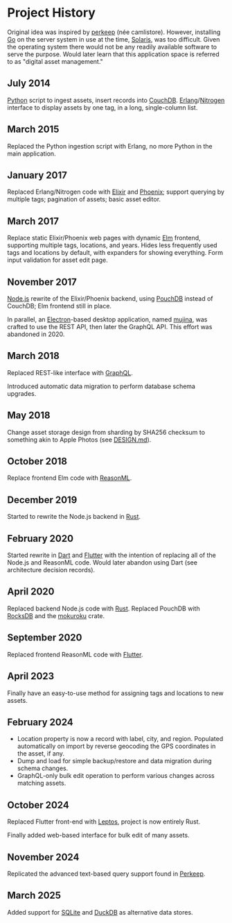 # Project History

Original idea was inspired by [perkeep](https://perkeep.org) (née camlistore).
However, installing [Go](https://golang.org) on the server system in use at the
time, [Solaris](https://www.oracle.com/solaris/), was too difficult. Given the
operating system there would not be any readily available software to serve the
purpose. Would later learn that this application space is referred to as
"digital asset management."

## July 2014

[Python](https://www.python.org) script to ingest assets, insert records into
[CouchDB](http://couchdb.apache.org).
[Erlang](http://www.erlang.org)/[Nitrogen](http://nitrogenproject.com) interface
to display assets by one tag, in a long, single-column list.

## March 2015

Replaced the Python ingestion script with Erlang, no more Python in the main
application.

## January 2017

Replaced Erlang/Nitrogen code with [Elixir](https://elixir-lang.org) and
[Phoenix](https://phoenixframework.org); support querying by multiple tags;
pagination of assets; basic asset editor.

## March 2017

Replace static Elixir/Phoenix web pages with dynamic [Elm](http://elm-lang.org)
frontend, supporting multiple tags, locations, and years. Hides less frequently
used tags and locations by default, with expanders for showing everything. Form
input validation for asset edit page.

## November 2017

[Node.js](https://nodejs.org/) rewrite of the Elixir/Phoenix backend, using
[PouchDB](https://pouchdb.com) instead of CouchDB; Elm frontend still in place.

In parallel, an [Electron](https://www.electronjs.org)-based desktop application, named [mujina](https://github.com/nlfiedler/mujina), was crafted to use the REST API, then later the GraphQL API. This effort was abandoned in 2020.

## March 2018

Replaced REST-like interface with [GraphQL](https://graphql.org).

Introduced automatic data migration to perform database schema upgrades.

## May 2018

Change asset storage design from sharding by SHA256 checksum to something akin
to Apple Photos (see [DESIGN.md](./DESIGN.md)).

## October 2018

Replace frontend Elm code with [ReasonML](https://reasonml.github.io/en/).

## December 2019

Started to rewrite the Node.js backend in [Rust](https://www.rust-lang.org).

## February 2020

Started rewrite in [Dart](https://dart.dev) and [Flutter](https://flutter.dev)
with the intention of replacing all of the Node.js and ReasonML code. Would
later abandon using Dart (see architecture decision records).

## April 2020

Replaced backend Node.js code with [Rust](https://www.rust-lang.org). Replaced PouchDB with [RocksDB](https://rocksdb.org) and the [mokuroku](https://github.com/nlfiedler/mokuroku) crate.

## September 2020

Replaced frontend ReasonML code with [Flutter](https://flutter.dev).

## April 2023

Finally have an easy-to-use method for assigning tags and locations to new assets.

## February 2024

* Location property is now a record with label, city, and region. Populated automatically on import by reverse geocoding the GPS coordinates in the asset, if any.
* Dump and load for simple backup/restore and data migration during schema changes.
* GraphQL-only bulk edit operation to perform various changes across matching assets.

## October 2024

Replaced Flutter front-end with [Leptos](https://leptos.dev), project is now entirely Rust.

Finally added web-based interface for bulk edit of many assets.

## November 2024

Replicated the advanced text-based query support found in [Perkeep](https://perkeep.org).

## March 2025

Added support for [SQLite](https://sqlite.org) and [DuckDB](https://duckdb.org) as alternative data stores.
